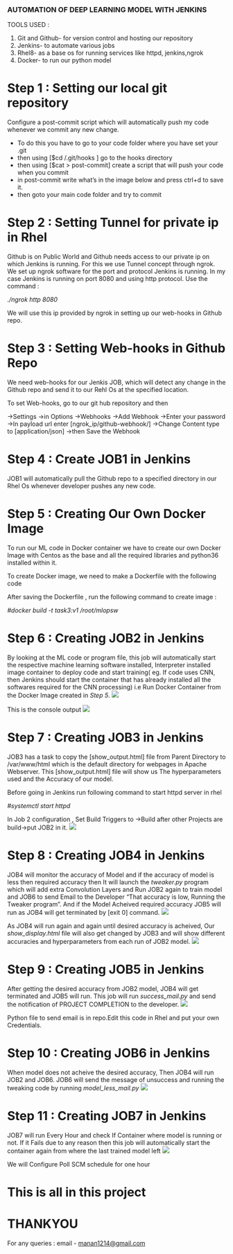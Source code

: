 ### AUTOMATION OF DEEP LEARNING MODEL WITH JENKINS

TOOLS USED : 

1. Git and Github- for version control and hosting our repository
2. Jenkins- to automate various jobs
3. Rhel8- as a base os for running services like httpd, jenkins,ngrok
4. Docker- to run our python model

# Step 1 : Setting our local git repository
Configure a post-commit script which will automatically push my code whenever we commit any new change.
- To do this you have to go to your code folder where you have set your .git
- then using [$cd /.git/hooks ] go to the hooks directory
- then using [$cat > post-commit] create a script that will push your code when you commit
- in post-commit write what’s in the image below and press ctrl+d to save it.
- then goto your main code folder and try to commit

# Step 2 : Setting Tunnel for private ip in Rhel
Github is on Public World and Github needs access to our private ip on which Jenkins is running.
For this we use Tunnel concept through ngrok. We set up ngrok software for the port and protocol Jenkins is running. In my case Jenkins is running on port 8080 and using http protocol. Use the command :

*./ngrok http 8080*

We will use this ip provided by ngrok in setting up our web-hooks in Github repo.

# Step 3 : Setting Web-hooks in Github Repo
We need web-hooks for our Jenkis JOB,  which will detect any change in the Github repo and send it to our Rehl Os at the specified location. 

To set Web-hooks, go to our git hub repository and then

->Settings ->in Options ->Webhooks ->Add Webhook ->Enter your password ->In payload url enter [ngrok_ip/github-webhook/] ->Change Content type to [application/json] ->then Save the Webhook

# Step 4 : Create JOB1 in Jenkins
JOB1 will automatically pull the Github repo to a specified directory in our Rhel Os whenever developer pushes any new code.

# Step 5 : Creating Our Own Docker Image
To run our ML code in Docker container we have to create our own Docker Image with Centos as the base and all the required libraries and python36 installed within it.

To create Docker image, we need to make a Dockerfile with the following code

After saving the Dockerfile , run the following command to create image :

*#docker build -t task3:v1 /root/mlopsw*

# Step 6 :  Creating JOB2 in Jenkins
By looking at the ML code or program file, this job will automatically start the respective machine learning software installed, Interpreter installed image container to deploy code and start training( eg. If code uses CNN, then Jenkins should start the container that has already installed all the softwares required for the CNN processing) i.e Run Docker Container from the Docker Image created in *Step 5*.
![](Screenshots/Job2_config.png)

This is the console output
![](Screenshots/Job2_output.png)

# Step 7 : Creating JOB3 in Jenkins
JOB3 has a task to copy the [show_output.html] file from Parent Directory to /var/www/html which is the default directory for webpages in Apache Webserver.
This [show_output.html] file will show us The hyperparameters used and the Accuracy of our model.

Before going in Jenkins run following command to start httpd server in rhel

*#systemctl start httpd*  

In Job 2 configuration , Set Build Triggers to ->Build after other Projects are build->put JOB2 in it.
![](Screenshots/Job3_config.png)

# Step 8 : Creating JOB4 in Jenkins
JOB4 will monitor the accuracy of Model and if the accuracy of model is less then required accuracy then It will launch the *tweaker.py* program which will add extra Convolution Layers and Run JOB2 again to train model and JOB6 to send Email to the Developer “That accuracy is low, Running the Tweaker program”.
And if the Model Acheived required accuracy JOB5 will run as JOB4 will get terminated by [exit 0] command.
![](Screenshots/Job4_config1.png)

As JOB4 will run again and again until desired accuracy is acheived, Our *show_display.html* file will also get changed by JOB3 and will show different accuracies and hyperparameters from each run of JOB2 model.
![](Screenshots/Job4_html.png)

# Step 9 : Creating JOB5 in Jenkins
After getting the desired accuracy from JOB2 model, JOB4 will get terminated and JOB5 will run. This job will run *success_mail.py* and send the notification of PROJECT COMPLETION to the developer.
![](Screenshots/Job5_config.png)

Python file to send email is in repo.Edit this code in Rhel and put your own Credentials.

# Step 10 : Creating JOB6 in Jenkins
When model does not acheive the desired accuracy, Then JOB4 will run JOB2 and JOB6. JOB6 will send the message of unsuccess and running the tweaking code by running *model_less_mail.py*
![](Screenshots/Job6_config.png)

# Step 11 : Creating JOB7 in Jenkins
JOB7 will run Every Hour and check If Container where model is running or not. If it Fails due to any reason then this job will automatically start the container again from where the last trained model left
![](Screenshots/Job7_config.png)

We will Configure Poll SCM schedule for one hour

# This is all in this project
# THANKYOU
For any queries : email - manan1214@gmail.com












